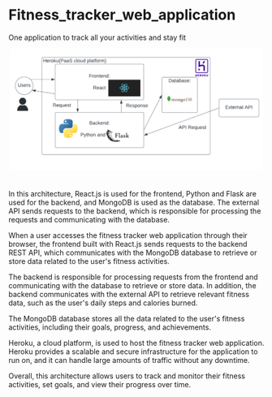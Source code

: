 # Fitness_tracker_web_application
One application to track all your activities and stay fit
<p align="center">
  <img src="Architecture_Diagram.png" alt="alt text" width="500" style="margin-bottom: 20px;" />
</p>
In this architecture, React.js is used for the frontend, Python and Flask are used for the backend, and MongoDB is used as the database. The external API sends requests to the backend, which is responsible for processing the requests and communicating with the database.

When a user accesses the fitness tracker web application through their browser, the frontend built with React.js sends requests to the backend REST API, which communicates with the MongoDB database to retrieve or store data related to the user's fitness activities.

The backend is responsible for processing requests from the frontend and communicating with the database to retrieve or store data. In addition, the backend communicates with the external API to retrieve relevant fitness data, such as the user's daily steps and calories burned.

The MongoDB database stores all the data related to the user's fitness activities, including their goals, progress, and achievements.

Heroku, a cloud platform, is used to host the fitness tracker web application. Heroku provides a scalable and secure infrastructure for the application to run on, and it can handle large amounts of traffic without any downtime.

Overall, this architecture allows users to track and monitor their fitness activities, set goals, and view their progress over time.

